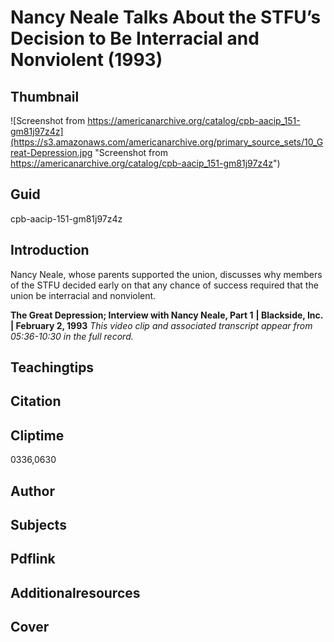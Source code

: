 # Nancy Neale Talks About the STFU’s Decision to Be Interracial and Nonviolent (1993)

## Thumbnail

![Screenshot from https://americanarchive.org/catalog/cpb-aacip_151-gm81j97z4z](https://s3.amazonaws.com/americanarchive.org/primary_source_sets/10_Great-Depression.jpg "Screenshot from https://americanarchive.org/catalog/cpb-aacip_151-gm81j97z4z")

## Guid
cpb-aacip-151-gm81j97z4z

## Introduction

Nancy Neale, whose parents supported the union, discusses why members of the STFU decided early on that any chance of success required that the union be interracial and nonviolent.

<b>The Great Depression; Interview with Nancy Neale, Part 1</b>
<b>| Blackside, Inc. | February 2, 1993</b>
<i>This video clip and associated transcript appear from 05:36-10:30 in the full record.</i>

## Teachingtips

## Citation

## Cliptime

0336,0630

## Author
## Subjects
## Pdflink
## Additionalresources
## Cover
